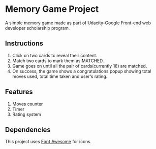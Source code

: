# Memory Game Project

A simple memory game made as part of Udacity-Google Front-end web developer scholarship program.

## Instructions

1. Click on two cards to reveal their content.
2. Match two cards to mark them as MATCHED.
3. Game goes on until all the pair of cards(currently 16) are matched.
4. On success, the game shows a congratulations popup showing total moves used, total time taken and user's rating.


## Features

1. Moves counter
2. Timer
3. Rating system


## Dependencies

This project uses [Font Awesome](https://fontawesome.com/) for icons.
